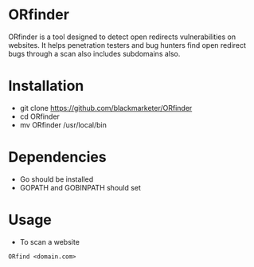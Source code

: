 # ORfinder
ORfinder is a tool designed to detect open redirects vulnerabilities on websites. It helps penetration testers and bug hunters find open redirect bugs through a scan also includes subdomains also.

# Installation

* git clone https://github.com/blackmarketer/ORfinder
* cd ORfinder
* mv ORfinder /usr/local/bin

# Dependencies

* Go should be installed 
* GOPATH and GOBINPATH should set

# Usage

* To scan a website 
```
ORfind <domain.com>
```
